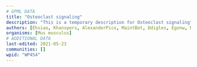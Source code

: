 ```yaml
---
# GPML DATA
title: "Osteoclast signaling"
description: "This is a temporary description for Osteoclast signaling"
authors: [Ehsiao, Khanspers, AlexanderPico, MaintBot, Ddigles, Egonw, NhungP, Eweitz]
organisms: [Mus musculus]
# ADDITIONAL DATA
last-edited: 2021-05-23
communities: []
wpid: "WP454"
---
```

